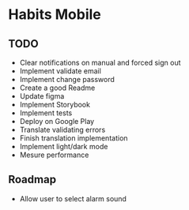 # Habits Mobile

## TODO

- Clear notifications on manual and forced sign out
- Implement validate email
- Implement change password
- Create a good Readme
- Update figma
- Implement Storybook
- Implement tests
- Deploy on Google Play
- Translate validating errors
- Finish translation implementation
- Implement light/dark mode
- Mesure performance

## Roadmap

- Allow user to select alarm sound

